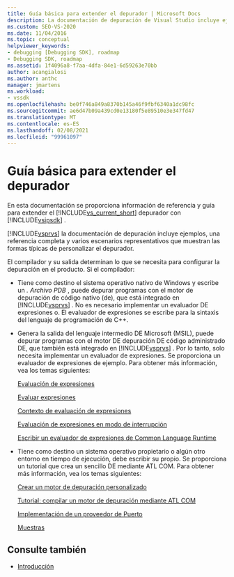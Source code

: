```yaml
---
title: Guía básica para extender el depurador | Microsoft Docs
description: La documentación de depuración de Visual Studio incluye ejemplos, una referencia y varios escenarios que muestran las maneras típicas de personalizar el depurador.
ms.custom: SEO-VS-2020
ms.date: 11/04/2016
ms.topic: conceptual
helpviewer_keywords:
- debugging [Debugging SDK], roadmap
- Debugging SDK, roadmap
ms.assetid: 1f4096a8-f7aa-4dfa-84e1-6d59263e70bb
author: acangialosi
ms.author: anthc
manager: jmartens
ms.workload:
- vssdk
ms.openlocfilehash: be0f746a849a8370b145a46f9fbf6340a1dc98fc
ms.sourcegitcommit: ae6d47b09a439cd0e13180f5e89510e3e347fd47
ms.translationtype: MT
ms.contentlocale: es-ES
ms.lasthandoff: 02/08/2021
ms.locfileid: "99961097"
---
```

# <a name="roadmap-for-extending-the-debugger"></a>Guía básica para extender el depurador
En esta documentación se proporciona información de referencia y guía para extender el [!INCLUDE[vs_current_short](../../code-quality/includes/vs_current_short_md.md)] depurador con [!INCLUDE[vsipsdk](../../extensibility/includes/vsipsdk_md.md)] .

 [!INCLUDE[vsprvs](../../code-quality/includes/vsprvs_md.md)] la documentación de depuración incluye ejemplos, una referencia completa y varios escenarios representativos que muestran las formas típicas de personalizar el depurador.

 El compilador y su salida determinan lo que se necesita para configurar la depuración en el producto. Si el compilador:

- Tiene como destino el sistema operativo nativo de Windows y escribe un *. Archivo PDB* , puede depurar programas con el motor de depuración de código nativo (de), que está integrado en [!INCLUDE[vsprvs](../../code-quality/includes/vsprvs_md.md)] . No es necesario implementar un evaluador DE expresiones o. El evaluador de expresiones se escribe para la sintaxis del lenguaje de programación de C++.

- Genera la salida del lenguaje intermedio DE Microsoft (MSIL), puede depurar programas con el motor DE depuración DE código administrado DE, que también está integrado en [!INCLUDE[vsprvs](../../code-quality/includes/vsprvs_md.md)] . Por lo tanto, solo necesita implementar un evaluador de expresiones. Se proporciona un evaluador de expresiones de ejemplo. Para obtener más información, vea los temas siguientes:

   [Evaluación de expresiones](../../extensibility/debugger/expression-evaluation-visual-studio-debugging-sdk.md)

   [Evaluar expresiones](../../extensibility/debugger/evaluating-expressions.md)

   [Contexto de evaluación de expresiones](../../extensibility/debugger/expression-evaluation-context.md)

   [Evaluación de expresiones en modo de interrupción](../../extensibility/debugger/expression-evaluation-in-break-mode.md)

   [Escribir un evaluador de expresiones de Common Language Runtime](../../extensibility/debugger/writing-a-common-language-runtime-expression-evaluator.md)

- Tiene como destino un sistema operativo propietario o algún otro entorno en tiempo de ejecución, debe escribir su propio. Se proporciona un tutorial que crea un sencillo DE mediante ATL COM. Para obtener más información, vea los temas siguientes:

   [Crear un motor de depuración personalizado](../../extensibility/debugger/creating-a-custom-debug-engine.md)

   [Tutorial: compilar un motor de depuración mediante ATL COM](/previous-versions/bb147024(v=vs.90))

   [Implementación de un proveedor de Puerto](../../extensibility/debugger/implementing-a-port-supplier.md)

   [Muestras](../../extensibility/debugger/visual-studio-debugging-samples.md)

## <a name="see-also"></a>Consulte también
- [Introducción](../../extensibility/debugger/getting-started-with-debugger-extensibility.md)